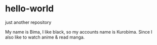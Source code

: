 # hello-world
just another repository

My name is Bima, I like black, so my accounts name is Kurobima. Since I also like to watch anime & read manga.
